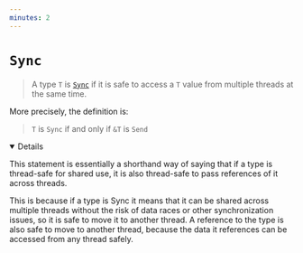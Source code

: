 ```yaml
---
minutes: 2
---
```


# `Sync`

> A type `T` is [`Sync`][1] if it is safe to access a `T` value from multiple
> threads at the same time.

More precisely, the definition is:

> `T` is `Sync` if and only if `&T` is `Send`

[1]: https://doc.rust-lang.org/std/marker/trait.Sync.html

<details open='true'>

This statement is essentially a shorthand way of saying that if a type is
thread-safe for shared use, it is also thread-safe to pass references of it
across threads.

This is because if a type is Sync it means that it can be shared across multiple
threads without the risk of data races or other synchronization issues, so it is
safe to move it to another thread. A reference to the type is also safe to move
to another thread, because the data it references can be accessed from any
thread safely.

</details>
